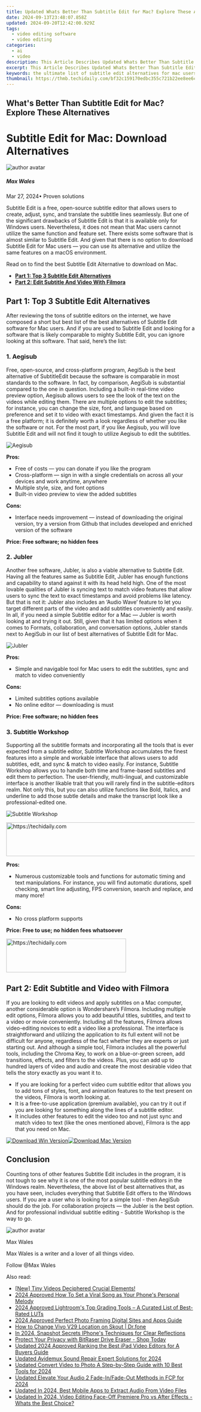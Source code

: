 ```yaml
---
title: Updated Whats Better Than Subtitle Edit for Mac? Explore These Alternatives
date: 2024-09-13T23:48:07.858Z
updated: 2024-09-20T12:42:00.929Z
tags: 
  - video editing software
  - video editing
categories: 
  - ai
  - video
description: This Article Describes Updated Whats Better Than Subtitle Edit for Mac? Explore These Alternatives
excerpt: This Article Describes Updated Whats Better Than Subtitle Edit for Mac? Explore These Alternatives
keywords: the ultimate list of subtitle edit alternatives for mac users,ai animation subtitle edit for mac not working try these alternatives,discover the best free and paid subtitle edit alternatives for mac,get best subtitle edit for mac alternatives,subtitle edit for mac not working try these alternatives,whats better than subtitle edit for mac explore these alternatives,whats better than subtitle edit for mac explore these options
thumbnail: https://thmb.techidaily.com/bf32c159170edbc355c721b22ee8ee6c67dda36feed408fdb0ec7f3ca8b4ddc2.jpg
---
```


## What's Better Than Subtitle Edit for Mac? Explore These Alternatives

# Subtitle Edit for Mac: Download Alternatives

![author avatar](https://images.wondershare.com/filmora/article-images/max-wales-author.jpg)

##### Max Wales

 Mar 27, 2024• Proven solutions

Subtitle Edit is a free, open-source subtitle editor that allows users to create, adjust, sync, and translate the subtitle lines seamlessly. But one of the significant drawbacks of Subtitle Edit is that it is available only for Windows users. Nevertheless, it does not mean that Mac users cannot utilize the same function and feature set. There exists some software that is almost similar to Subtitle Edit. And given that there is no option to download Subtitle Edit for Mac users — you can use its alternative and utilize the same features on a macOS environment.

Read on to find the best Subtitle Edit Alternative to download on Mac.

* [**Part 1: Top 3 Subtitle Edit Alternatives**](#part1)
* [**Part 2: Edit Subtitle And Video With Filmora**](#part2)

## Part 1: Top 3 Subtitle Edit Alternatives

After reviewing the tons of subtitle editors on the internet, we have composed a short but best list of the best alternatives of Subtitle Edit software for Mac users. And if you are used to Subtitle Edit and looking for a software that is likely comparable to mighty Subtitle Edit, you can ignore looking at this software. That said, here’s the list:

### 1\. Aegisub

Free, open-source, and cross-platform program, AegiSub is the best alternative of SubtitleEdit because the software is comparable in most standards to the software. In fact, by comparison, AegiSub is substantial compared to the one in question. Including a built-in real-time video preview option, Aegisub allows users to see the look of the text on the videos while editing them. There are multiple options to edit the subtitles; for instance, you can change the size, font, and language based on preference and set it to video with exact timestamps. And given the fact it is a free platform; it is definitely worth a look regardless of whether you like the software or not. For the most part, if you like Aegisub, you will love Subtitle Edit and will not find it tough to utilize Aegisub to edit the subtitles.

![ Aegisub](https://images.wondershare.com/filmora/article-images/subtitle-edit-alternarives-aegisub-1.jpg)

**Pros:**

* Free of costs — you can donate if you like the program
* Cross-platform — sign in with a single credentials on across all your devices and work anytime, anywhere
* Multiple style, size, and font options
* Built-in video preview to view the added subtitles

**Cons:**

* Interface needs improvement — instead of downloading the original version, try a version from Github that includes developed and enriched version of the software

**Price: Free software; no hidden fees**

### 2\. Jubler

Another free software, Jubler, is also a viable alternative to Subtitle Edit. Having all the features same as Subtitle Edit, Jubler has enough functions and capability to stand against it with its head held high. One of the most lovable qualities of Jubler is syncing text to match video features that allow users to sync the text to exact timestamps and avoid problems like latency. But that is not it: Jubler also includes an ‘Audio Wave’ feature to let you target different parts of the video and add subtitles conveniently and easily. In all, if you need a simple Subtitle editor for a Mac — Jubler is worth looking at and trying it out. Still, given that it has limited options when it comes to Formats, collaboration, and conversation options, Jubler stands next to AegiSub in our list of best alternatives of Subtitle Edit for Mac.

![Jubler](https://images.wondershare.com/filmora/article-images/subtitle-edit-alternarives-jubler-2.jpg)

**Pros:**

* Simple and navigable tool for Mac users to edit the subtitles, sync and match to video conveniently

**Cons:**

* Limited subtitles options available
* No online editor — downloading is must

**Price: Free software; no hidden fees**

### 3\. Subtitle Workshop

Supporting all the subtitle formats and incorporating all the tools that is ever expected from a subtitle editor, Subtitle Workshop accumulates the finest features into a simple and workable interface that allows users to add subtitles, edit, and sync & match to video easily. For instance, Subtitle Workshop allows you to handle both time and frame-based subtitles and edit them to perfection. The user-friendly, multi-lingual, and customizable interface is another likable trait that you will rarely find in the subtitle-editors realm. Not only this, but you can also utilize functions like Bold, Italics, and underline to add those subtle details and make the transcript look like a professional-edited one.

![Subtitle Workshop](https://images.wondershare.com/filmora/article-images/subtitle-edit-alternatives-subtitle-workshop-3.jpg)

<!-- affiliate ads begin -->
<a href="https://unicoeye.pxf.io/c/5597632/2148772/18498" target="_top" id="2148772">
  <img src="//a.impactradius-go.com/display-ad/18498-2148772" border="0" alt="https://techidaily.com" width="728" height="90"/>
</a>
<img height="0" width="0" src="https://unicoeye.pxf.io/i/5597632/2148772/18498" style="position:absolute;visibility:hidden;" border="0" />
<!-- affiliate ads end -->

**Pros:**

* Numerous customizable tools and functions for automatic timing and text manipulations. For instance, you will find automatic durations, spell checking, smart line adjusting, FPS conversion, search and replace, and many more!

**Cons:**

* No cross platform supports

**Price: Free to use; no hidden fees whatsoever**  

<!-- affiliate ads begin -->
<a href="https://bluettius.sjv.io/c/5597632/2139113/17108" target="_top" id="2139113">
  <img src="//a.impactradius-go.com/display-ad/17108-2139113" border="0" alt="https://techidaily.com" width="320" height="90"/>
</a>
<img height="0" width="0" src="https://bluettius.sjv.io/i/5597632/2139113/17108" style="position:absolute;visibility:hidden;" border="0" />
<!-- affiliate ads end -->

## Part 2: Edit Subtitle and Video with Filmora

If you are looking to edit videos and apply subtitles on a Mac computer, another considerable option is Wondershare’s Filmora. Including multiple edit options, Filmora allows you to add beautiful titles, subtitles, and text to a video or movie conveniently. Including all the features, Filmora allows video-editing novices to edit a video like a professional. The interface is straightforward and utilizing the application to its full extent will not be difficult for anyone, regardless of the fact whether they are experts or just starting out. And although a simple tool, Filmora includes all the powerful tools, including the Chroma Key, to work on a blue-or-green screen, add transitions, effects, and filters to the videos. Plus, you can add up to hundred layers of video and audio and create the most desirable video that tells the story exactly as you want it to.

* If you are looking for a perfect video cum subtitle editor that allows you to add tons of styles, font, and animation features to the text present on the videos, Filmora is worth looking at.
* It is a free-to-use application (premium available), you can try it out if you are looking for something along the lines of a subtitle editor.
* It includes other features to edit the video too and not just sync and match video to text (like the ones mentioned above), Filmora is the app that you need on Mac.

[![Download Win Version](https://images.wondershare.com/filmora/guide/download-btn-win.jpg)](https://tools.techidaily.com/wondershare/filmora/download/)[![Download Mac Version](https://images.wondershare.com/filmora/guide/download-btn-mac.jpg)](https://tools.techidaily.com/wondershare/filmora/download/)

## Conclusion

Counting tons of other features Subtitle Edit includes in the program, it is not tough to see why it is one of the most popular subtitle editors in the Windows realm. Nevertheless, the above list of best alternatives that, as you have seen, includes everything that Subtitle Edit offers to the Windows users. If you are a user who is looking for a simple tool - then AegiSub should do the job. For collaboration projects — the Jubler is the best option. And for professional individual subtitle editing - Subtitle Workshop is the way to go.

 ![author avatar](https://images.wondershare.com/filmora/article-images/max-wales-author.jpg)

Max Wales

Max Wales is a writer and a lover of all things video.

Follow @Max Wales

<ins class="adsbygoogle"
      style="display:block"
      data-ad-client="ca-pub-7571918770474297"
      data-ad-slot="8358498916"
      data-ad-format="auto"
      data-full-width-responsive="true"></ins>

<span class="atpl-alsoreadstyle">Also read:</span>
<div><ul>
<li><a href="https://youtube-data.techidaily.com/iny-videos-deciphered-crucial-elements/"><u>[New] Tiny Videos Deciphered Crucial Elements!</u></a></li>
<li><a href="https://some-techniques.techidaily.com/2024-approved-how-to-set-a-viral-song-as-your-phones-personal-melody/"><u>2024 Approved How To Set a Viral Song as Your Phone's Personal Melody</u></a></li>
<li><a href="https://extra-support.techidaily.com/2024-approved-lightrooms-top-grading-tools-a-curated-list-of-best-rated-luts/"><u>2024 Approved Lightroom's Top Grading Tools – A Curated List of Best-Rated LUTs</u></a></li>
<li><a href="https://extra-approaches.techidaily.com/2024-approved-perfect-photo-framing-digital-sites-and-apps-guide/"><u>2024 Approved Perfect Photo Framing Digital Sites and Apps Guide</u></a></li>
<li><a href="https://location-social.techidaily.com/how-to-change-vivo-v29-location-on-skout-drfone-by-drfone-virtual-android/"><u>How to Change Vivo V29 Location on Skout | Dr.fone</u></a></li>
<li><a href="https://extra-support.techidaily.com/in-2024-snapshot-secrets-iphones-techniques-for-clear-reflections/"><u>In 2024, Snapshot Secrets IPhone's Techniques for Clear Reflections</u></a></li>
<li><a href="https://data-safeguard.techidaily.com/protect-your-privacy-with-bitraser-drive-eraser-shop-today/"><u>Protect Your Privacy with BitRaser Drive Eraser - Shop Today</u></a></li>
<li><a href="https://ai-video-apps.techidaily.com/updated-2024-approved-ranking-the-best-ipad-video-editors-for-a-buyers-guide/"><u>Updated 2024 Approved Ranking the Best iPad Video Editors for A Buyers Guide</u></a></li>
<li><a href="https://ai-video-apps.techidaily.com/updated-avidemux-sound-repair-expert-solutions-for-2024/"><u>Updated Avidemux Sound Repair Expert Solutions for 2024</u></a></li>
<li><a href="https://ai-video-apps.techidaily.com/updated-convert-video-to-photo-a-step-by-step-guide-with-10-best-tools-for-2024/"><u>Updated Convert Video to Photo A Step-by-Step Guide with 10 Best Tools for 2024</u></a></li>
<li><a href="https://ai-video-apps.techidaily.com/updated-elevate-your-audio-2-fade-infade-out-methods-in-fcp-for-2024/"><u>Updated Elevate Your Audio 2 Fade-In/Fade-Out Methods in FCP for 2024</u></a></li>
<li><a href="https://ai-video-apps.techidaily.com/updated-in-2024-best-mobile-apps-to-extract-audio-from-video-files/"><u>Updated In 2024, Best Mobile Apps to Extract Audio From Video Files</u></a></li>
<li><a href="https://ai-video-apps.techidaily.com/updated-in-2024-video-editing-face-off-premiere-pro-vs-after-effects-whats-the-best-choice/"><u>Updated In 2024, Video Editing Face-Off Premiere Pro vs After Effects - Whats the Best Choice?</u></a></li>
</ul></div>

